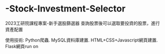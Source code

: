 # -Stock-Investment-Selector
2023工研院課程專案-新手選股篩選器
查詢股票後可以選取要投資的股票，進行資產配置

使用技術:
Python爬蟲. MySQL資料庫建置. HTML+CSS+Javascript網頁建置. Flask網頁run on
